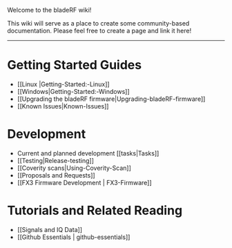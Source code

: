 Welcome to the bladeRF wiki!

This wiki will serve as a place to create some community-based documentation. Please feel free to create a page and link it here!


***

# Getting Started Guides #
* [[Linux |Getting-Started:-Linux]]
* [[Windows|Getting-Started:-Windows]]
* [[Upgrading the bladeRF firmware|Upgrading-bladeRF-firmware]]
* [[Known Issues|Known-Issues]]

# Development #

* Current and planned development [[tasks|Tasks]]
* [[Testing|Release-testing]]
* [[Coverity scans|Using-Coverity-Scan]]
* [[Proposals and Requests]]
* [[FX3 Firmware Development | FX3-Firmware]]

# Tutorials and Related Reading #
* [[Signals and IQ Data]]
* [[Github Essentials | github-essentials]]
